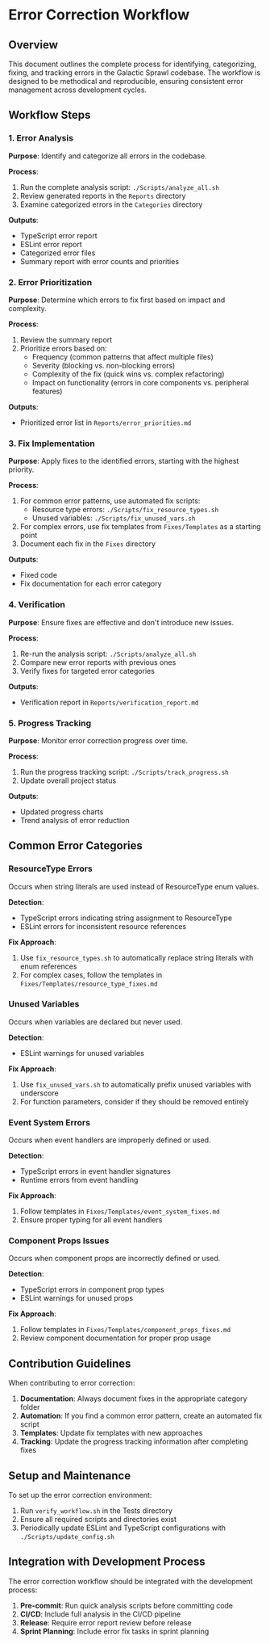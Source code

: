 # Error Correction Workflow

## Overview

This document outlines the complete process for identifying, categorizing, fixing, and tracking errors in the Galactic Sprawl codebase. The workflow is designed to be methodical and reproducible, ensuring consistent error management across development cycles.

## Workflow Steps

### 1. Error Analysis

**Purpose**: Identify and categorize all errors in the codebase.

**Process**:

1. Run the complete analysis script: `./Scripts/analyze_all.sh`
2. Review generated reports in the `Reports` directory
3. Examine categorized errors in the `Categories` directory

**Outputs**:

- TypeScript error report
- ESLint error report
- Categorized error files
- Summary report with error counts and priorities

### 2. Error Prioritization

**Purpose**: Determine which errors to fix first based on impact and complexity.

**Process**:

1. Review the summary report
2. Prioritize errors based on:
   - Frequency (common patterns that affect multiple files)
   - Severity (blocking vs. non-blocking errors)
   - Complexity of the fix (quick wins vs. complex refactoring)
   - Impact on functionality (errors in core components vs. peripheral features)

**Outputs**:

- Prioritized error list in `Reports/error_priorities.md`

### 3. Fix Implementation

**Purpose**: Apply fixes to the identified errors, starting with the highest priority.

**Process**:

1. For common error patterns, use automated fix scripts:
   - Resource type errors: `./Scripts/fix_resource_types.sh`
   - Unused variables: `./Scripts/fix_unused_vars.sh`
2. For complex errors, use fix templates from `Fixes/Templates` as a starting point
3. Document each fix in the `Fixes` directory

**Outputs**:

- Fixed code
- Fix documentation for each error category

### 4. Verification

**Purpose**: Ensure fixes are effective and don't introduce new issues.

**Process**:

1. Re-run the analysis script: `./Scripts/analyze_all.sh`
2. Compare new error reports with previous ones
3. Verify fixes for targeted error categories

**Outputs**:

- Verification report in `Reports/verification_report.md`

### 5. Progress Tracking

**Purpose**: Monitor error correction progress over time.

**Process**:

1. Run the progress tracking script: `./Scripts/track_progress.sh`
2. Update overall project status

**Outputs**:

- Updated progress charts
- Trend analysis of error reduction

## Common Error Categories

### ResourceType Errors

Occurs when string literals are used instead of ResourceType enum values.

**Detection**:

- TypeScript errors indicating string assignment to ResourceType
- ESLint errors for inconsistent resource references

**Fix Approach**:

1. Use `fix_resource_types.sh` to automatically replace string literals with enum references
2. For complex cases, follow the templates in `Fixes/Templates/resource_type_fixes.md`

### Unused Variables

Occurs when variables are declared but never used.

**Detection**:

- ESLint warnings for unused variables

**Fix Approach**:

1. Use `fix_unused_vars.sh` to automatically prefix unused variables with underscore
2. For function parameters, consider if they should be removed entirely

### Event System Errors

Occurs when event handlers are improperly defined or used.

**Detection**:

- TypeScript errors in event handler signatures
- Runtime errors from event handling

**Fix Approach**:

1. Follow templates in `Fixes/Templates/event_system_fixes.md`
2. Ensure proper typing for all event handlers

### Component Props Issues

Occurs when component props are incorrectly defined or used.

**Detection**:

- TypeScript errors in component prop types
- ESLint warnings for unused props

**Fix Approach**:

1. Follow templates in `Fixes/Templates/component_props_fixes.md`
2. Review component documentation for proper prop usage

## Contribution Guidelines

When contributing to error correction:

1. **Documentation**: Always document fixes in the appropriate category folder
2. **Automation**: If you find a common error pattern, create an automated fix script
3. **Templates**: Update fix templates with new approaches
4. **Tracking**: Update the progress tracking information after completing fixes

## Setup and Maintenance

To set up the error correction environment:

1. Run `verify_workflow.sh` in the Tests directory
2. Ensure all required scripts and directories exist
3. Periodically update ESLint and TypeScript configurations with `./Scripts/update_config.sh`

## Integration with Development Process

The error correction workflow should be integrated with the development process:

1. **Pre-commit**: Run quick analysis scripts before committing code
2. **CI/CD**: Include full analysis in the CI/CD pipeline
3. **Release**: Require error report review before release
4. **Sprint Planning**: Include error fix tasks in sprint planning
